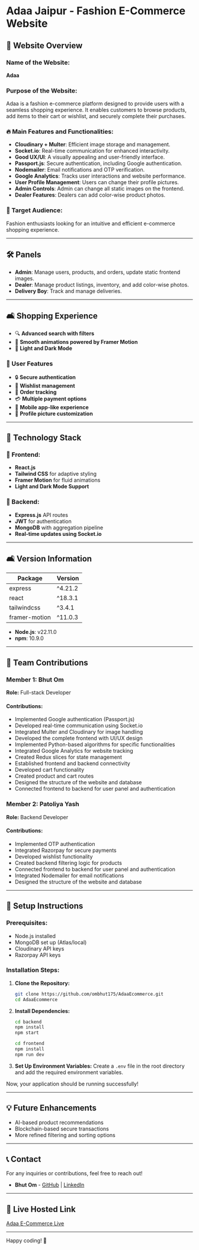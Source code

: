 # Adaa Jaipur - Fashion E-Commerce Website

## 📌 Website Overview

### Name of the Website:

**Adaa**

### Purpose of the Website:

Adaa is a fashion e-commerce platform designed to provide users with a seamless shopping experience. It enables customers to browse products, add items to their cart or wishlist, and securely complete their purchases.

### 🔥 Main Features and Functionalities:

- **Cloudinary + Multer**: Efficient image storage and management.
- **Socket.io**: Real-time communication for enhanced interactivity.
- **Good UX/UI**: A visually appealing and user-friendly interface.
- **Passport.js**: Secure authentication, including Google authentication.
- **Nodemailer**: Email notifications and OTP verification.
- **Google Analytics**: Tracks user interactions and website performance.
- **User Profile Management**: Users can change their profile pictures.
- **Admin Controls**: Admin can change all static images on the frontend.
- **Dealer Features**: Dealers can add color-wise product photos.

### 🎯 Target Audience:

Fashion enthusiasts looking for an intuitive and efficient e-commerce shopping experience.

---

## 🛠️ Panels

- **Admin**: Manage users, products, and orders, update static frontend images.
- **Dealer**: Manage product listings, inventory, and add color-wise photos.
- **Delivery Boy**: Track and manage deliveries.

---

## 🛋️ Shopping Experience

- 🔍 **Advanced search with filters**
- 🌯 **Smooth animations powered by Framer Motion**
- 🌇 **Light and Dark Mode**

### 👤 User Features

- 🔒 **Secure authentication**
- 💝 **Wishlist management**
- 🛂 **Order tracking**
- 💳 **Multiple payment options**
- 📱 **Mobile app-like experience**
- 🎨 **Profile picture customization**

---

## 🚀 Technology Stack

### 🎨 Frontend:

- **React.js**
- **Tailwind CSS** for adaptive styling
- **Framer Motion** for fluid animations
- **Light and Dark Mode Support**

### 🔧 Backend:

- **Express.js** API routes
- **JWT** for authentication
- **MongoDB** with aggregation pipeline
- **Real-time updates using Socket.io**

---

## 🛋 Version Information

| Package       | Version |
| ------------- | ------- |
| express       | ^4.21.2 |
| react         | ^18.3.1 |
| tailwindcss   | ^3.4.1  |
| framer-motion | ^11.0.3 |

- **Node.js**: v22.11.0
- **npm**: 10.9.0

---

## 👥 Team Contributions

### **Member 1: Bhut Om**

**Role:** Full-stack Developer

#### Contributions:

- Implemented Google authentication (Passport.js)
- Developed real-time communication using Socket.io
- Integrated Multer and Cloudinary for image handling
- Developed the complete frontend with UI/UX design
- Implemented Python-based algorithms for specific functionalities
- Integrated Google Analytics for website tracking
- Created Redux slices for state management
- Established frontend and backend connectivity
- Developed cart functionality
- Created product and cart routes
- Designed the structure of the website and database
- Connected frontend to backend for user panel and authentication

### **Member 2: Patoliya Yash**

**Role:** Backend Developer

#### Contributions:

- Implemented OTP authentication
- Integrated Razorpay for secure payments
- Developed wishlist functionality
- Created backend filtering logic for products
- Connected frontend to backend for user panel and authentication
- Integrated Nodemailer for email notifications
- Designed the structure of the website and database

---


## 📂 Setup Instructions

### Prerequisites:

- Node.js installed
- MongoDB set up (Atlas/local)
- Cloudinary API keys
- Razorpay API keys

### Installation Steps:

1. **Clone the Repository:**

   ```sh
   git clone https://github.com/ombhut175/AdaaEcommerce.git
   cd AdaaEcommerce
   ```

2. **Install Dependencies:**

   ```sh
   cd backend
   npm install
   npm start
   ```

   ```sh
   cd frontend
   npm install
   npm run dev
   ```

3. **Set Up Environment Variables:**
   Create a `.env` file in the root directory and add the required environment variables.

Now, your application should be running successfully!

---

## 💡 Future Enhancements

- AI-based product recommendations
- Blockchain-based secure transactions
- More refined filtering and sorting options

---

## 📞 Contact

For any inquiries or contributions, feel free to reach out!

- **Bhut Om** - [GitHub](https://github.com/ombhut175) | [LinkedIn](https://www.linkedin.com/in/om-bhut-ab93972b9?utm_source=share&utm_campaign=share_via&utm_content=profile&utm_medium=android_app)

---

## 🔗 Live Hosted Link

[Adaa E-Commerce Live](https://adaaecommerce-1.onrender.com)

---

Happy coding! 🚀

